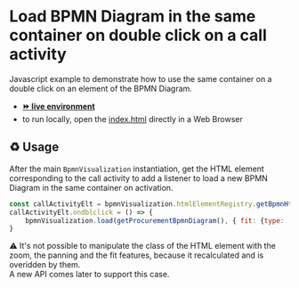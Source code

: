 # Load BPMN Diagram in the same container on double click on a call activity

Javascript example to demonstrate how to use the same container on a double click on an element of the BPMN Diagram.
- [__:fast_forward: live environment__](https://cdn.statically.io/gh/process-analytics/bpmn-visualization-examples/master/examples/custom-navigation/call-activity-with-reload-on-dblclick/index.html)
- to run locally, open the [index.html](index.html) directly in a Web Browser

## ♻️ Usage

After the main `BpmnVisualization` instantiation, get the HTML element corresponding to the call activity to add a listener to load a new BPMN Diagram in the same container on activation.

```javascript
const callActivityElt = bpmnVisualization.htmlElementRegistry.getBpmnHtmlElement('call_activity');
callActivityElt.ondblclick = () => {
    bpmnVisualization.load(getProcurementBpmnDiagram(), { fit: {type: 'Center'} });
}
```

⚠️ It's not possible to manipulate the class of the HTML element with the zoom, the panning and the fit features, because it recalculated and is overidden by them. \
A new API comes later to support this case.
